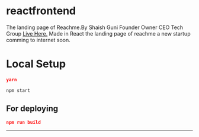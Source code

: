 # reactfrontend
The landing page of Reachme.By Shaish Guni Founder Owner CEO Tech Group
[Live Here.](https://reachme.netlify.app/)
Made in React the landing page of reachme a new startup comming to internet soon.
	

# Local Setup

```json
yarn
```
```
npm start
```

## For deploying

```json
npm run build
```

				
<hr>
